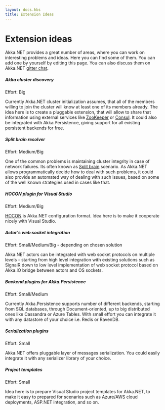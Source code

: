 ```yaml
---
layout: docs.hbs
title: Extension Ideas
---
```

# Extension ideas

Akka.NET provides a great number of areas, where you can work on interesting problems and ideas. Here you can find some of them. You can add one by yourself by editing this page. You can also discuss them on Akka.NET [gitter chat](https://gitter.im/akkadotnet/akka.net).

##### Akka cluster discovery

Effort: Big

Currently Akka.NET cluster initialization assumes, that all of the members willing to join the cluster will know at least one of its members already. The idea here is to create a pluggable extension, that will allow to share that information using external services like [ZooKeeper](https://zookeeper.apache.org/) or [Consul](https://www.consul.io/). It could also be integrated with Akka.Persistence, giving support for all existing persistent backends for free.

##### Split brain resolver

Effort: Medium/Big

One of the common problems is maintaining cluster integrity in case of network failures. Its often known as [Split brain](https://en.wikipedia.org/wiki/Split-brain_(computing)) scenario. As Akka.NET allows programmatically decide how to deal with such problems, it could also provide an automated way of dealing with such issues, based on some of the well known strategies used in cases like that.

##### HOCON plugin for Visual Studio

Effort: Medium/Big

[HOCON](https://github.com/typesafehub/config/blob/master/HOCON.md) is Akka.NET configuration format. Idea here is to make it cooperate nicely with Visual Studio.

##### Actor's web socket integration

Effort: Small/Medium/Big - depending on chosen solution

Akka.NET actors can be integrated with web socket protocols on multiple levels - starting from high level integration with existing solutions such as SignalR down to low level implementation of web socket protocol based on Akka.IO bridge between actors and OS sockets.

##### Backend plugins for Akka.Persistence

Effort: Small/Medium

Currently Akka.Persistence supports number of different backends, starting from SQL databases, through Document-oriented, up to big distributed ones like Cassandra or Azure Tables. With small effort you can integrate it with any datastore of your choice i.e. Redis or RavenDB.

##### Serialization plugins

Effort: Small

Akka.NET offers pluggable layer of messages serialization. You could easily integrate it with any serializer library of your choice.

##### Project templates

Effort: Small

Idea here is to prepare Visual Studio project templates for Akka.NET, to make it easy to prepared for scenarios such as Azure/AWS cloud deployments, ASP.NET integration, and so on.
